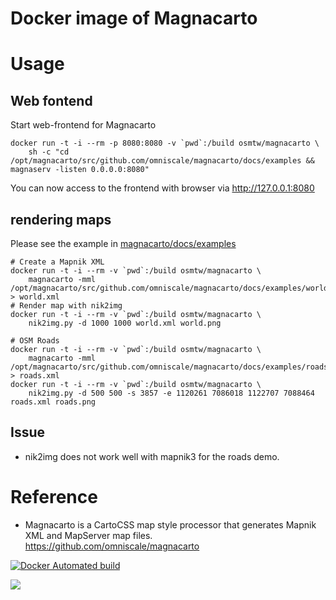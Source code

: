 # Docker image of Magnacarto

# Usage

## Web fontend

Start web-frontend for Magnacarto

    docker run -t -i --rm -p 8080:8080 -v `pwd`:/build osmtw/magnacarto \
        sh -c "cd /opt/magnacarto/src/github.com/omniscale/magnacarto/docs/examples && magnaserv -listen 0.0.0.0:8080"

You can now access to the frontend with browser via http://127.0.0.1:8080

## rendering maps
Please see the example in [magnacarto/docs/examples](https://github.com/omniscale/magnacarto/tree/master/docs/examples)

    # Create a Mapnik XML
    docker run -t -i --rm -v `pwd`:/build osmtw/magnacarto \
        magnacarto -mml /opt/magnacarto/src/github.com/omniscale/magnacarto/docs/examples/world.mml > world.xml   
    # Render map with nik2img
    docker run -t -i --rm -v `pwd`:/build osmtw/magnacarto \
        nik2img.py -d 1000 1000 world.xml world.png

    # OSM Roads
    docker run -t -i --rm -v `pwd`:/build osmtw/magnacarto \
        magnacarto -mml /opt/magnacarto/src/github.com/omniscale/magnacarto/docs/examples/roads.mml > roads.xml
    docker run -t -i --rm -v `pwd`:/build osmtw/magnacarto \
        nik2img.py -d 500 500 -s 3857 -e 1120261 7086018 1122707 7088464 roads.xml roads.png

## Issue
* nik2img does not work well with mapnik3 for the roads demo.

# Reference
* Magnacarto is a CartoCSS map style processor that generates Mapnik XML and MapServer map files.  https://github.com/omniscale/magnacarto


[![Docker Automated build](https://img.shields.io/docker/automated/osmtw/magnacarto.svg?maxAge=2592000)](https://hub.docker.com/r/osmtw/magnacarto/)

[![](https://images.microbadger.com/badges/image/osmtw/magnacarto.svg)](https://microbadger.com/images/osmtw/magnacarto)
